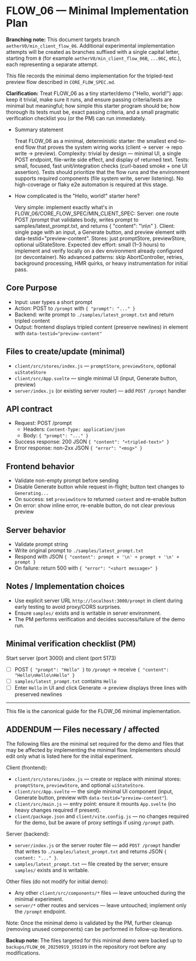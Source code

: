 # FLOW_06 — Minimal Implementation Plan

**Branching note:** This document targets branch `aetherV0/min_client_flow_06`. Additional experimental implementation attempts will be created as branches suffixed with a single capital letter, starting from `B` (for example `aetherV0/min_client_flow_06B`, `...06C`, etc.), each representing a separate attempt.

This file records the minimal demo implementation for the tripled-text preview flow described in `CORE_FLOW_SPEC.md`.

**Clarification:** Treat FLOW_06 as a tiny starter/demo ("Hello, world!") app: keep it trivial, make sure it runs, and ensure passing criteria/tests are minimal but meaningful; how simple this starter program should be; how thorough its tests must be, exact passing criteria, and a small pragmatic verification checklist you (or the PM) can run immediately.

 - Summary statement

    Treat FLOW_06 as a minimal, deterministic starter: the smallest end-to-end flow that proves the system wiring works (client → server → repo write → preview).
    Complexity: trivial by design — minimal UI, a single POST endpoint, file-write side effect, and display of returned text.
    Tests: small, focused, fast unit/integration checks (curl-based smoke + one UI assertion). Tests should prioritize that the flow runs and the environment supports required components (file system write, server listening). No high-coverage or flaky e2e automation is required at this stage.

 - How complicated is the "Hello, world!" starter here?

    Very simple: implement exactly what's in FLOW_06/CORE_FLOW_SPEC/MIN_CLIENT_SPEC:
        Server: one route POST /prompt that validates body, writes prompt to samples/latest_prompt.txt, and returns { "content": "<prompt>\n<prompt>\n<prompt>" }.
        Client: single page with an input, a Generate button, and preview element with data-testid="preview-content".
        Stores: just promptStore, previewStore, optional uiStateStore.
    Expected dev effort: small (1–3 hours) to implement and verify locally on a dev environment already configured (or devcontainer).
    No advanced patterns: skip AbortController, retries, background processing, HMR quirks, or heavy instrumentation for initial pass.

## Core Purpose

- Input: user types a short prompt
- Action: POST to `/prompt` with `{ "prompt": "..." }`
- Backend: write prompt to `./samples/latest_prompt.txt` and return tripled content
- Output: frontend displays tripled content (preserve newlines) in element with `data-testid="preview-content"`

## Files to create/update (minimal)

- `client/src/stores/index.js` — `promptStore`, `previewStore`, optional `uiStateStore`
- `client/src/App.svelte` — single minimal UI (input, Generate button, preview)
- `server/index.js` (or existing server router) — add `POST /prompt` handler

## API contract

- Request: POST /prompt
  - Headers: `Content-Type: application/json`
  - Body: `{ "prompt": "..." }`
- Success response: 200 JSON `{ "content": "<tripled-text>" }`
- Error response: non-2xx JSON `{ "error": "<msg>" }`

## Frontend behavior

- Validate non-empty prompt before sending
- Disable Generate button while request in-flight; button text changes to `Generating...`
- On success: set `previewStore` to returned `content` and re-enable button
- On error: show inline error, re-enable button, do not clear previous preview

## Server behavior

- Validate prompt string
- Write original prompt to `./samples/latest_prompt.txt`
- Respond with JSON `{ "content": prompt + '\n' + prompt + '\n' + prompt }`
- On failure: return 500 with `{ "error": "<short message>" }`

## Notes / Implementation choices

- Use explicit server URL `http://localhost:3000/prompt` in client during early testing to avoid proxy/CORS surprises.
- Ensure `samples/` exists and is writable in server environment.
- The PM performs verification and decides success/failure of the demo run.

## Minimal verification checklist (PM)

Start server (port 3000) and client (port 5173)

- [ ] POST `{ "prompt": "Hello" }` to `/prompt` → receive `{ "content": "Hello\nHello\nHello" }`
- [ ] `samples/latest_prompt.txt` contains `Hello`
- [ ] Enter `Hello` in UI and click Generate → preview displays three lines with preserved newlines

---

This file is the canonical guide for the FLOW_06 minimal implementation.

## ADDENDUM — Files necessary / affected

The following files are the minimal set required for the demo and files that may be affected by implementing the minimal flow. Implementers should edit only what is listed here for the initial experiment.

Client (frontend):

- `client/src/stores/index.js` — create or replace with minimal stores: `promptStore`, `previewStore`, and optional `uiStateStore`.
- `client/src/App.svelte` — the single minimal UI component (input, Generate button, preview with `data-testid="preview-content"`).
- `client/src/main.js` — entry point: ensure it mounts `App.svelte` (no heavy changes required if present).
- `client/package.json` and `client/vite.config.js` — no changes required for the demo, but be aware of proxy settings if using `/prompt` path.

Server (backend):

- `server/index.js` or the server router file — add `POST /prompt` handler that writes to `./samples/latest_prompt.txt` and returns JSON `{ content: "..." }`.
- `samples/latest_prompt.txt` — file created by the server; ensure `samples/` exists and is writable.

Other files (do not modify for initial demo):

- Any other `client/src/components/*` files — leave untouched during the minimal experiment.
- `server/*` other routes and services — leave untouched; implement only the `/prompt` endpoint.

Note: Once the minimal demo is validated by the PM, further cleanup (removing unused components) can be performed in follow-up iterations.

**Backup note:** The files targeted for this minimal demo were backed up to `backups/FLOW_06_20250919_193109` in the repository root before any modifications.
